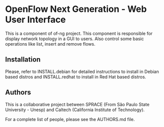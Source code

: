 # OpenFlow Next Generation - Web User Interface 

This is a component of of-ng project. This component is responsible for display
network topology in a GUI to users. Also control some basic operations like
list, insert and remove flows.

## Installation

Please, refer to INSTALL.debian for detailed instructions to install in Debian based distros and INSTALL.redhat to install in Red Hat based distros.

## Authors

This is a collaborative project between SPRACE (From São Paulo State University 
\- Unesp) and Caltech (California Institute of Technology).

For a complete list of people, please see the AUTHORS.md file.



